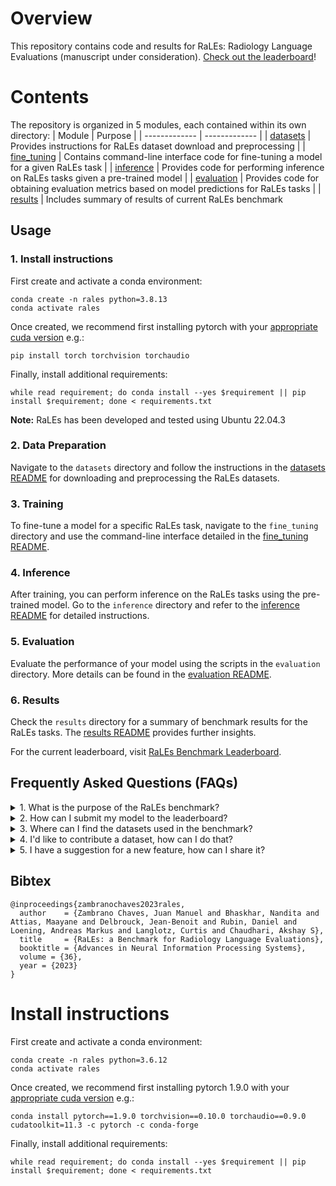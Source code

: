 # Overview
This repository contains code and results for RaLEs: Radiology Language Evaluations (manuscript under consideration). [Check out the leaderboard](https://ralesbenchmark.github.io)!

# Contents
The repository is organized in 5 modules, each contained within its own directory: 
| Module  | Purpose |
| ------------- | ------------- |
| [datasets](datasets)  | Provides instructions for RaLEs dataset download and preprocessing  |
| [fine_tuning](fine_tuning)  | Contains command-line interface code for fine-tuning a model for a given RaLEs task  |
| [inference](inference) | Provides code for performing inference on RaLEs tasks given a pre-trained model |
| [evaluation](evaluation) | Provides code for obtaining evaluation metrics based on model predictions for RaLEs tasks |
| [results](results) | Includes summary of results of current RaLEs benchmark 

## Usage

### 1. Install instructions

First create and activate a conda environment:
```
conda create -n rales python=3.8.13
conda activate rales
```

Once created, we recommend first installing pytorch with your [appropriate cuda version](https://pytorch.org/get-started/previous-versions/) e.g.:
```
pip install torch torchvision torchaudio 
```

Finally, install additional requirements:
```
while read requirement; do conda install --yes $requirement || pip install $requirement; done < requirements.txt
```

**Note:** RaLEs has been developed and tested using Ubuntu 22.04.3

### 2. Data Preparation
Navigate to the `datasets` directory and follow the instructions in the [datasets README](datasets/README.md) for downloading and preprocessing the RaLEs datasets.

### 3. Training
To fine-tune a model for a specific RaLEs task, navigate to the `fine_tuning` directory and use the command-line interface detailed in the [fine_tuning README](fine_tuning/README.md).

### 4. Inference
After training, you can perform inference on the RaLEs tasks using the pre-trained model. Go to the `inference` directory and refer to the [inference README](inference/README.md) for detailed instructions.

### 5. Evaluation
Evaluate the performance of your model using the scripts in the `evaluation` directory. More details can be found in the [evaluation README](evaluation/README.md).

### 6. Results
Check the `results` directory for a summary of benchmark results for the RaLEs tasks. The [results README](results/README.md) provides further insights.

For the current leaderboard, visit [RaLEs Benchmark Leaderboard](https://ralesbenchmark.github.io).

## Frequently Asked Questions (FAQs)

<details>
  <summary>1. What is the purpose of the RaLEs benchmark?</summary>
  
  The RaLEs benchmark is designed to evaluate models on various radiology language tasks. It provides a standardized dataset and evaluation metrics to compare the performance of different models in a consistent manner.
  
</details>

<details>
  <summary>2. How can I submit my model to the leaderboard?</summary>
  
  To submit your model to the leaderboard, follow the submission process detailed in the [results README](results/README.md). Ensure you provide all the required details in the submission form.
  
</details>

<details>
  <summary>3. Where can I find the datasets used in the benchmark?</summary>
  
  The datasets can be accessed from the [datasets directory](datasets/README.md). Detailed instructions on downloading and preprocessing each dataset are provided there.
  
</details>

<details>
  <summary>4. I'd like to contribute a dataset, how can I do that?</summary>
  
  New dataset submissions are more than welcome. Full instructions for how to format and submit a dataset can be found in the [datasets directory](datasets/README.md#adding-a-dataset-to-the-rales-benchmark). 
  
</details>


<details>
  <summary>5. I have a suggestion for a new feature, how can I share it?</summary>
  
  Please use the issues tab in github. Be sure to be specific about what you'd like to see implemented. If you'd like to implement it yourself, you can submit a pull request with the feature implementation, and a brief rationale motivating it. Thank you for your contributions! 
  
</details>

## Bibtex
```
@inproceedings{zambranochaves2023rales,
  author    = {Zambrano Chaves, Juan Manuel and Bhaskhar, Nandita and Attias, Maayane and Delbrouck, Jean-Benoit and Rubin, Daniel and Loening, Andreas Markus and Langlotz, Curtis and Chaudhari, Akshay S},
  title     = {RaLEs: a Benchmark for Radiology Language Evaluations},
  booktitle = {Advances in Neural Information Processing Systems},
  volume = {36},
  year = {2023}
}
```

# Install instructions
First create and activate a conda environment:
```
conda create -n rales python=3.6.12
conda activate rales
```

Once created, we recommend first installing pytorch 1.9.0 with your [appropriate cuda version](https://pytorch.org/get-started/previous-versions/) e.g.:
```
conda install pytorch==1.9.0 torchvision==0.10.0 torchaudio==0.9.0 cudatoolkit=11.3 -c pytorch -c conda-forge
```

Finally, install additional requirements:
```
while read requirement; do conda install --yes $requirement || pip install $requirement; done < requirements.txt
```


